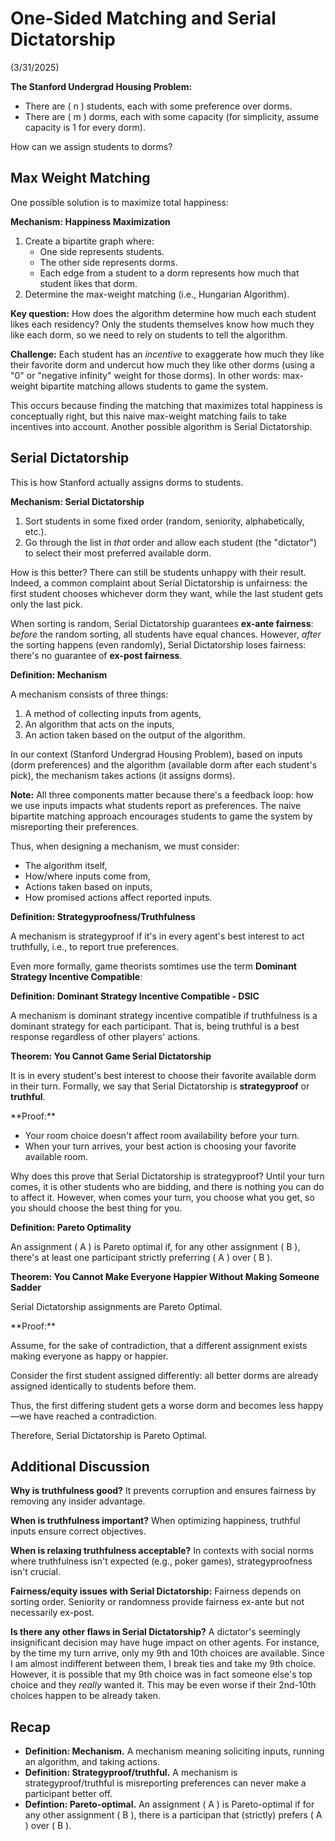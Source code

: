 # One-Sided Matching and Serial Dictatorship
(3/31/2025)

**The Stanford Undergrad Housing Problem:**

- There are \( n \) students, each with some preference over dorms.
- There are \( m \) dorms, each with some capacity (for simplicity, assume capacity is 1 for every dorm).

How can we assign students to dorms?

## Max Weight Matching

One possible solution is to maximize total happiness:

<div class="definition" markdown="1">
<strong>Mechanism: Happiness Maximization</strong>

1. Create a bipartite graph where:
    - One side represents students.
    - The other side represents dorms.
    - Each edge from a student to a dorm represents how much that student likes that dorm.
2. Determine the max-weight matching (i.e., Hungarian Algorithm).
</div>

**Key question:** How does the algorithm determine how much each student likes each residency? Only the students themselves know how much they like each dorm, so we need to rely on students to tell the algorithm.

**Challenge:** Each student has an *incentive* to exaggerate how much they like their favorite dorm and undercut how much they like other dorms (using a "0" or "negative infinity" weight for those dorms). In other words: max-weight bipartite matching allows students to game the system.

This occurs because finding the matching that maximizes total happiness is conceptually right, but this naive max-weight matching fails to take incentives into account. Another possible algorithm is Serial Dictatorship.

## Serial Dictatorship

This is how Stanford actually assigns dorms to students.

<div class="definition" markdown="1">
<strong>Mechanism: Serial Dictatorship</strong>

1. Sort students in some fixed order (random, seniority, alphabetically, etc.).
2. Go through the list in *that* order and allow each student (the "dictator") to select their most preferred available dorm.
</div>

How is this better? There can still be students unhappy with their result. Indeed, a common complaint about Serial Dictatorship is unfairness: the first student chooses whichever dorm they want, while the last student gets only the last pick.

When sorting is random, Serial Dictatorship guarantees **ex-ante fairness**: *before* the random sorting, all students have equal chances. However, *after* the sorting happens (even randomly), Serial Dictatorship loses fairness: there's no guarantee of **ex-post fairness**.

<div class="definition" markdown="1">
<strong>Definition: Mechanism</strong>

A mechanism consists of three things:

1. A method of collecting inputs from agents,
2. An algorithm that acts on the inputs,
3. An action taken based on the output of the algorithm.
</div>

In our context (Stanford Undergrad Housing Problem), based on inputs (dorm preferences) and the algorithm (available dorm after each student's pick), the mechanism takes actions (it assigns dorms).

**Note:** All three components matter because there's a feedback loop: how we use inputs impacts what students report as preferences. The naive bipartite matching approach encourages students to game the system by misreporting their preferences.

Thus, when designing a mechanism, we must consider:

- The algorithm itself,
- How/where inputs come from,
- Actions taken based on inputs,
- How promised actions affect reported inputs.

<div class="definition" markdown="1">
<strong>Definition: Strategyproofness/Truthfulness</strong>

A mechanism is strategyproof if it's in every agent's best interest to act truthfully, i.e., to report true preferences.
</div>

Even more formally, game theorists somtimes use the term **Dominant Strategy Incentive Compatible**:

<div class="definition" markdown="1">
<strong>Definition: Dominant Strategy Incentive Compatible - DSIC</strong>

A mechanism is dominant strategy incentive compatible if truthfulness is a dominant strategy for each participant. That is, being truthful is a best response regardless of other players' actions.
</div>

<div class="theorem" markdown="1">
<strong>Theorem: You Cannot Game Serial Dictatorship</strong>

It is in every student's best interest to choose their favorite available dorm in their turn. Formally, we say that Serial Dictatorship is **strategyproof** or **truthful**.
</div>

<div class="proof" markdown="1">
**Proof:**

- Your room choice doesn't affect room availability before your turn.
- When your turn arrives, your best action is choosing your favorite available room.
</div>

Why does this prove that Serial Dictatorship is strategyproof? Until your turn comes, it is other students who are bidding, and there is nothing you can do to affect it. However, when comes your turn, you choose what you get, so you should choose the best thing for you.

<div class="definition" markdown="1">
<strong>Definition: Pareto Optimality</strong>

An assignment \( A \) is Pareto optimal if, for any other assignment \( B \), there's at least one participant strictly preferring \( A \) over \( B \).
</div>

<div class="theorem" markdown="1">
<strong>Theorem: You Cannot Make Everyone Happier Without Making Someone Sadder</strong>

Serial Dictatorship assignments are Pareto Optimal.
</div>

<div class="proof" markdown="1">
**Proof:**

Assume, for the sake of contradiction, that a different assignment exists making everyone as happy or happier.

Consider the first student assigned differently: all better dorms are already assigned identically to students before them.

Thus, the first differing student gets a worse dorm and becomes less happy—we have reached a contradiction.

Therefore, Serial Dictatorship is Pareto Optimal.
</div>

## Additional Discussion

**Why is truthfulness good?** It prevents corruption and ensures fairness by removing any insider advantage.

**When is truthfulness important?** When optimizing happiness, truthful inputs ensure correct objectives.

**When is relaxing truthfulness acceptable?**  In contexts with social norms where truthfulness isn't expected (e.g., poker games), strategyproofness isn't crucial.

**Fairness/equity issues with Serial Dictatorship:** Fairness depends on sorting order. Seniority or randomness provide fairness ex-ante but not necessarily ex-post.

**Is there any other flaws in Serial Dictatorship?** A dictator's seemingly insignificant decision may have huge impact on other agents. For instance, by the time my turn arrive, only my 9th and 10th choices are available. Since I am almost indifferent between them, I break ties and take my 9th choice. However, it is possible that my 9th choice was in fact someone else's top choice and they _really_ wanted it. This may be even worse if their 2nd-10th choices happen to be already taken.

## Recap

<div class="summary" markdown="1">

- **Definition: Mechanism.** A mechanism meaning soliciting inputs, running an algorithm, and taking actions.
- **Definition: Strategyproof/truthful.** A mechanism is strategyproof/truthful is misreporting preferences can never make a participant better off.
- **Defintion: Pareto-optimal.** An assignment \( A \) is Pareto-optimal if for any other assignment \( B \), there is a participan that (strictly) prefers \( A \) over \( B \).
</div>
